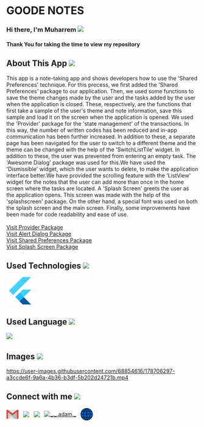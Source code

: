 # GOODE NOTES
### Hi there, I'm Muharrem <img src = "https://raw.githubusercontent.com/MartinHeinz/MartinHeinz/master/wave.gif" width = "42"> 
#### Thank You for taking the time to view my repository 

## <h2> About This App <img src = "https://c.tenor.com/JsoERRQcZqYAAAAi/thumbs-up-joypixels.gif" width = "42"></h2>
This app is a note-taking app and shows developers how to use the 'Shared Preferences' technique. For this process, we first added the 'Shared Preferences' package to our application. Then, we used some functions to save the theme changes made by the user and the tasks added by the user when the application is closed. These, respectively, are the functions that first take a sample of the user's theme and note information, save this sample and load it on the screen when the application is opened. We used the 'Provider' package for the 'state management' of the transactions. In this way, the number of written codes has been reduced and in-app communication has been further increased. In addition to these, a separate page has been navigated for the user to switch to a different theme and the theme can be changed with the help of the 'SwitchListTile' widget. In addition to these, the user was prevented from entering an empty task. The 'Awesome Dialog' package was used for this.We have used the 'Dismissible' widget, which the user wants to delete, to make the application interface better.We have provided the scrolling feature with the 'ListView' widget for the notes that the user can add more than once in the home screen where the tasks are located. A 'Splash Screen' greets the user as the application opens. This screen was made with the help of the 'splashscreen' package. On the other hand, a special font was used on both the splash screen and the main screen. Finally, some improvements have been made for code readability and ease of use.<br><br>
<a href="https://pub.dev/packages/provider" target="_blank">Visit Provider Package</a><br>
<a href="https://pub.dev/packages/awesome_dialog" target="_blank">Visit Alert Dialog Package</a><br>
<a href="https://pub.dev/packages/shared_preferences" target="_blank">Visit Shared Preferences Package</a><br>
<a href="https://pub.dev/packages/splashscreen" target="_blank">Visit Splash Screen Package</a><br>


<h2> Used Technologies <img src = "https://media2.giphy.com/media/QssGEmpkyEOhBCb7e1/giphy.gif?cid=ecf05e47a0n3gi1bfqntqmob8g9aid1oyj2wr3ds3mg700bl&rid=giphy.gif" width = "42"> </h2>
<div class="row">
      <div class="column">
<img width ='72px' src 
     ='https://raw.githubusercontent.com/MuharremKoroglu/MuharremKoroglu/main/flutterio-icon.svg'>
  </div>
</div>

<h2> Used Language <img src = "https://media.giphy.com/media/Zd6jPg8hcp4Q3vrvjo/giphy.gif" width = "42"> </h2>
<div class="row">
      <div class="column">
<img width ='82px' src 
     ='https://upload.wikimedia.org/wikipedia/commons/a/a5/Flag_of_the_United_Kingdom_%281-2%29.svg'>
  </div>
</div>

<h2> Images <img src = "https://media2.giphy.com/media/psneItdLMpWy36ejfA/source.gif" width = "62"> </h2>
  <div class="row">


https://user-images.githubusercontent.com/68854616/178706297-a3ccde6f-9a6a-4b36-b3df-5b202d24721b.mp4


  </div>
<h2> Connect with me <img src='https://raw.githubusercontent.com/ShahriarShafin/ShahriarShafin/main/Assets/handshake.gif' width="100"> </h2>
<a href = 'mailto:muharremkoroglu245@gmail.com'> <img align="center" width = '32px' align= 'center' src="https://raw.githubusercontent.com/MuharremKoroglu/MuharremKoroglu/main/gmail-logo-2561.svg"/></a> &nbsp;
<a href = 'https://www.linkedin.com/in/muharremkoroglu/'> <img align="center" width = '32px' align= 'center' src="https://raw.githubusercontent.com/rahulbanerjee26/githubAboutMeGenerator/main/icons/linked-in-alt.svg"/></a> &nbsp;
<a href = 'https://muharremkoroglu.medium.com/'> <img align="center" width = '32px' align= 'center' src="https://raw.githubusercontent.com/rahulbanerjee26/githubAboutMeGenerator/main/icons/medium.svg"/></a> &nbsp;
<a href="https://www.instagram.com/m.koroglu99/" target="blank"><img align="center" src="https://raw.githubusercontent.com/rahuldkjain/github-profile-readme-generator/master/src/images/icons/Social/instagram.svg" alt="_._.adam._"  width="32px" align= 'center' /></a> &nbsp;
<a href = 'https://synta-x.com/'> <img align="center" width = '32px' align= 'center' src="https://raw.githubusercontent.com/MuharremKoroglu/MuharremKoroglu/main/internet-svgrepo-com%20(2).svg"/></a> &nbsp;





